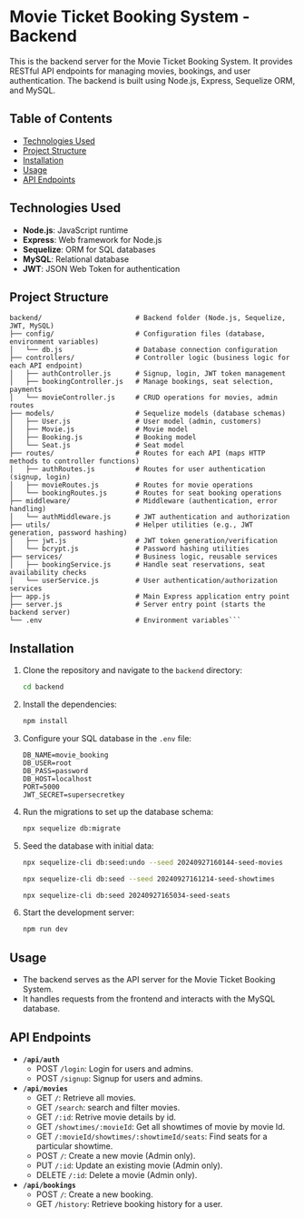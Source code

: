 # Movie Ticket Booking System - Backend

This is the backend server for the Movie Ticket Booking System. It provides RESTful API endpoints for managing movies, bookings, and user authentication. The backend is built using Node.js, Express, Sequelize ORM, and MySQL.

## Table of Contents
- [Technologies Used](#technologies-used)
- [Project Structure](#project-structure)
- [Installation](#installation)
- [Usage](#usage)
- [API Endpoints](#api-endpoints)

## Technologies Used
- **Node.js**: JavaScript runtime
- **Express**: Web framework for Node.js
- **Sequelize**: ORM for SQL databases
- **MySQL**: Relational database
- **JWT**: JSON Web Token for authentication

## Project Structure


```
backend/                       # Backend folder (Node.js, Sequelize, JWT, MySQL)
├── config/                    # Configuration files (database, environment variables)
│   └── db.js                  # Database connection configuration
├── controllers/               # Controller logic (business logic for each API endpoint)
│   ├── authController.js      # Signup, login, JWT token management
│   ├── bookingController.js   # Manage bookings, seat selection, payments
│   └── movieController.js     # CRUD operations for movies, admin routes
├── models/                    # Sequelize models (database schemas)
│   ├── User.js                # User model (admin, customers)
│   ├── Movie.js               # Movie model
│   ├── Booking.js             # Booking model
│   └── Seat.js                # Seat model
├── routes/                    # Routes for each API (maps HTTP methods to controller functions)
│   ├── authRoutes.js          # Routes for user authentication (signup, login)
│   ├── movieRoutes.js         # Routes for movie operations
│   └── bookingRoutes.js       # Routes for seat booking operations
├── middleware/                # Middleware (authentication, error handling)
│   └── authMiddleware.js      # JWT authentication and authorization
├── utils/                     # Helper utilities (e.g., JWT generation, password hashing)
│   ├── jwt.js                 # JWT token generation/verification
│   └── bcrypt.js              # Password hashing utilities
├── services/                  # Business logic, reusable services
│   ├── bookingService.js      # Handle seat reservations, seat availability checks
│   └── userService.js         # User authentication/authorization services
├── app.js                     # Main Express application entry point
├── server.js                  # Server entry point (starts the backend server)
└── .env                       # Environment variables```
```
## Installation

1. Clone the repository and navigate to the `backend` directory:
    ```bash
    cd backend
    ```
2. Install the dependencies:
    ```bash
    npm install
    ```
3. Configure your SQL database in the `.env` file:
    ```env
    DB_NAME=movie_booking
    DB_USER=root
    DB_PASS=password
    DB_HOST=localhost
    PORT=5000
    JWT_SECRET=supersecretkey
    ```
4. Run the migrations to set up the database schema:
    ```bash
    npx sequelize db:migrate
    ```
5. Seed the database with initial data:
    ```bash
    npx sequelize-cli db:seed:undo --seed 20240927160144-seed-movies
    ```
    ```bash
    npx sequelize-cli db:seed --seed 20240927161214-seed-showtimes
    ```
    ```bash
    npx sequelize-cli db:seed 20240927165034-seed-seats
    ```
6. Start the development server:
    ```bash
    npm run dev
    ```

## Usage
- The backend serves as the API server for the Movie Ticket Booking System.
- It handles requests from the frontend and interacts with the MySQL database.

## API Endpoints
- **`/api/auth`**
  - POST `/login`: Login for users and admins.
  - POST `/signup`: Signup for users and admins.
- **`/api/movies`**
  - GET `/`: Retrieve all movies.
  - GET `/search`: search and filter movies.
  - GET `/:id`: Retrive movie details by id.
  - GET `/showtimes/:movieId`: Get all showtimes of movie by movie Id.
  - GET `/:movieId/showtimes/:showtimeId/seats`: Find seats for a particular showtime.
  - POST `/`: Create a new movie (Admin only).
  - PUT `/:id`: Update an existing movie (Admin only).
  - DELETE `/:id`: Delete a movie (Admin only).
- **`/api/bookings`**
  - POST `/`: Create a new booking.
  - GET `/history`: Retrieve booking history for a user.
